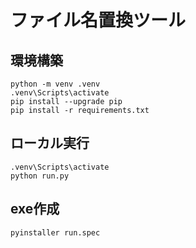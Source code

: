 # ファイル名置換ツール
## 環境構築
```
python -m venv .venv 
.venv\Scripts\activate
pip install --upgrade pip 
pip install -r requirements.txt 
```

## ローカル実行
```
.venv\Scripts\activate
python run.py 
```

## exe作成
```
pyinstaller run.spec
```

